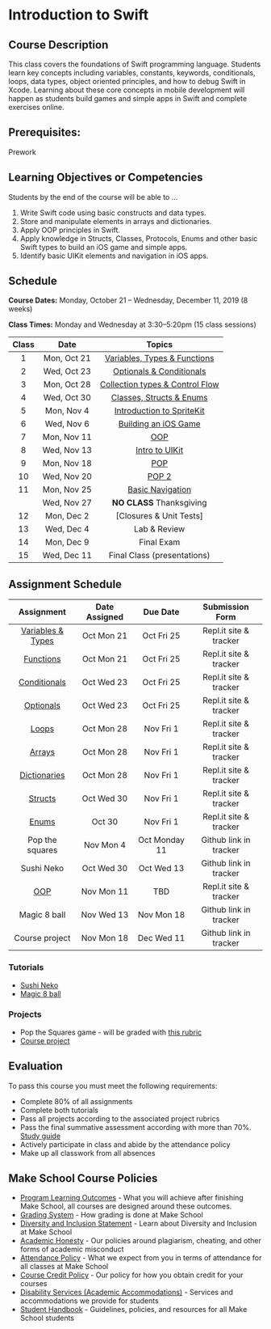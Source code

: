 # Introduction to Swift

## Course Description

This class covers the foundations of Swift programming language. Students learn key concepts including variables, constants, keywords, conditionals, loops, data types, object oriented principles, and how to debug Swift in Xcode. Learning about these core concepts in mobile development will happen as students build games and simple apps in Swift and complete exercises online.

## Prerequisites:

Prework <br>

## Learning Objectives or Competencies

Students by the end of the course will be able to ...

1. Write Swift code using basic constructs and data types.
1. Store and manipulate elements in arrays and dictionaries.
1. Apply OOP principles in Swift.
1. Apply knowledge in Structs, Classes, Protocols, Enums and other basic Swift types to build an iOS game and simple apps.
1. Identify basic UIKit elements and navigation in iOS apps.

## Schedule

**Course Dates:** Monday, October 21 – Wednesday, December 11, 2019 (8 weeks)

**Class Times:** Monday and Wednesday at 3:30–5:20pm (15 class sessions)

| Class |          Date          |                 Topics                  |
|:-----:|:----------------------:|:---------------------------------------:|
|  1    |   Mon, Oct 21    | [Variables, Types & Functions]       |
|  2    |   Wed, Oct 23    | [Optionals & Conditionals]           |
|  3    |   Mon, Oct 28    | [Collection types & Control Flow]    |
|  4    |   Wed, Oct 30    | [Classes, Structs & Enums]           |
|  5    |   Mon, Nov 4     | [Introduction to SpriteKit]          |
|  6    |   Wed, Nov 6     | [Building an iOS Game]               |
|  7    |   Mon, Nov 11    | [OOP]                                |
|  8    |   Wed, Nov 13	   | [Intro to UIKit]                     |
|  9    |   Mon, Nov 18    | [POP]                                |
|  10   |   Wed, Nov 20    | [POP 2]                              |
|  11   |   Mon, Nov 25    | [Basic Navigation]                   |
|       |   Wed, Nov 27    | **NO CLASS** Thanksgiving            |
|  12   |   Mon, Dec 2     | [Closures & Unit Tests]              |
|  13   |   Wed, Dec 4     | Lab & Review                         |
|  14   |   Mon, Dec 9	   | Final Exam                           |
|  15   |   Wed, Dec 11    | Final Class (presentations)          |

[Variables, Types & Functions]: Lessons/01-Variables-Types-&-Functions/README.md
[Optionals & Conditionals]: Lessons/02-Optionals-&-Conditionals/README.md
[Collection types & Control Flow]: Lessons/03-Arrays-Loops-Dictionaries/README.md
[Classes, Structs & Enums]: Lessons/04-Classes-Structs-Enums/README.md
[Introduction to SpriteKit]: Lessons/05-Introduction-to-SpriteKit/README.md
[Building an iOS Game]: Lessons/06-Building-an-iOS-Game/README.md
[Building an iOS Game Pt.2]: Lessons/07-Building-an-iOS-Game-Part-2/README.md
[OOP]: Lessons/08-OOP/README.md
[Building an RPG Game]: Lessons/09-OOP-in-Games-Structs-&-Protocols/README.md
[More on OOP]: Lessons/10-Build-an-RPG-Game/README.md
[Intro to UIKit]: Lessons/11-Intro-to-UIKit/README.md
[Inspecting and Debugging Your Code]: Lessons/13-Inspecting-And-Debugging-Your-Code/README.md
[POP]: Lessons/09-POP/README.md
[POP 2]: Lessons/10-POP2/README.md
[Basic Navigation]: Lessons/12-Basic-Navigation/README.md

## Assignment Schedule

|            Assignment                 | Date Assigned |   Due Date   |            Submission Form           |
|:-------------------------------------:|:-------------:|:------------:|:------------------------------------:|
| [Variables & Types](https://repl.it/classroom/invite/YcFKUQ4)    | Oct Mon 21 | Oct Fri 25 | Repl.it site & tracker |
| [Functions](https://repl.it/classroom/invite/ghUSdYG)            | Oct Mon 21 | Oct Fri 25 | Repl.it site & tracker |
| [Conditionals](https://repl.it/classroom/invite/YcGNSq7)         | Oct Wed 23 | Oct Fri 25 | Repl.it site & tracker |
| [Optionals](https://repl.it/classroom/invite/YhH356u)            | Oct Wed 23 | Oct Fri 25 | Repl.it site & tracker |
| [Loops](https://repl.it/classroom/invite/YcITQAd)                | Oct Mon 28 | Nov Fri 1  | Repl.it site & tracker |
| [Arrays](https://repl.it/classroom/invite/YcJWOag)               | Oct Mon 28 | Nov Fri 1  | Repl.it site & tracker |
| [Dictionaries](https://repl.it/classroom/invite/0J90Ejp)         | Oct Mon 28 | Nov Fri 1  | Repl.it site & tracker |
| [Structs](https://repl.it/classroom/invite/YcKZNKj)              | Oct Wed 30 | Nov Fri 1  | Repl.it site & tracker |
| [Enums](https://repl.it/classroom/invite/YcL2Lkm)                | Oct 30 | Nov Fri 1  | Repl.it site & tracker |
| Pop the squares                                                  | Nov Mon 4 | Oct Monday 11 | Github link in tracker |
| Sushi Neko                                                       | Oct Wed 30 | Oct Wed 13 | Github link in tracker |
| [OOP](https://repl.it/classroom/invite/ZpclEej)                  | Nov Mon 11 | TBD | Repl.it site & tracker |
| Magic 8 ball                                                     | Nov Wed 13 | Nov Mon 18 | Github link in tracker |
| Course project                                                   | Nov Mon 18 | Dec Wed 11 | Github link in tracker |

<!--| [POP](https://repl.it/classroom/invite/0FruFZO)                  | day, Date | day, Date | Repl.it site & tracker |
-->

### Tutorials

- [Sushi Neko](https://www.makeschool.com/academy/track/learn-to-clone-timberman-with-spritekit-and-swift-4)
- [Magic 8 ball](https://www.makeschool.com/academy/track/learn-how-to-build-apps--magic-8-ball)

### Projects

- Pop the Squares game - will be graded with [this rubric](https://www.makeschool.com/rubrics/UnVicmljLTg5)
- [Course project](Assignments/FinalProject.md)
<!--- - Independent project. [Rubric](https://docs.google.com/document/d/1vEAeNCwbG9OHmLzYCuV2VzmG0aC2VQdDLoypzXdALj4/edit?usp=sharing) --->

## Evaluation

To pass this course you must meet the following requirements:

- Complete 80% of all assignments
- Complete both tutorials
- Pass all projects according to the associated project rubrics
- Pass the final summative assessment according with more than 70%. [Study guide](ADD_STUDY_GUIDE_LNK)
- Actively participate in class and abide by the attendance policy
- Make up all classwork from all absences

## Make School Course Policies

- [Program Learning Outcomes](https://make.sc/program-learning-outcomes) - What you will achieve after finishing Make School, all courses are designed around these outcomes.
- [Grading System](https://make.sc/grading-system) - How grading is done at Make School
- [Diversity and Inclusion Statement](https://make.sc/diversity-and-inclusion-statement) - Learn about Diversity and Inclusion at Make School
- [Academic Honesty](https://make.sc/academic-honesty-policy) - Our policies around plagiarism, cheating, and other forms of academic misconduct
- [Attendance Policy](https://make.sc/attendance-policy) - What we expect from you in terms of attendance for all classes at Make School
- [Course Credit Policy](https://make.sc/course-credit-policy) - Our policy for how you obtain credit for your courses
- [Disability Services (Academic Accommodations)](https://make.sc/disability-services) - Services and accommodations we provide for students
- [Student Handbook](https://make.sc/student-handbook) - Guidelines, policies, and resources for all Make School students
